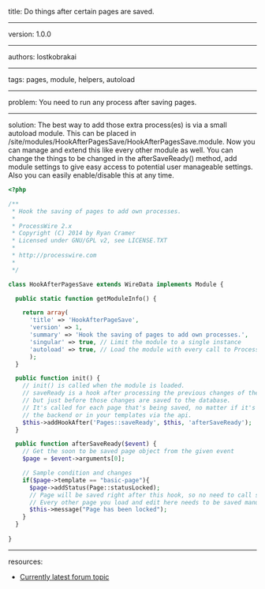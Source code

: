 title: Do things after certain pages are saved.

----

version: 1.0.0

----

authors: lostkobrakai

----

tags: pages, module, helpers, autoload

----

problem:
You need to run any process after saving pages.

----

solution:
The best way to add those extra process(es) is via a small autoload module. This can be placed in /site/modules/HookAfterPagesSave/HookAfterPagesSave.module. Now you can manage and extend this like every other module as well. You can change the things to be changed in the afterSaveReady() method, add module settings to give easy access to potential user manageable settings. Also you can easily enable/disable this at any time. 

```PHP
<?php

/**
 * Hook the saving of pages to add own processes.
 * 
 * ProcessWire 2.x 
 * Copyright (C) 2014 by Ryan Cramer 
 * Licensed under GNU/GPL v2, see LICENSE.TXT
 * 
 * http://processwire.com
 *
 */

class HookAfterPagesSave extends WireData implements Module {

  public static function getModuleInfo() {

    return array(
      'title' => 'HookAfterPageSave', 
      'version' => 1, 
      'summary' => 'Hook the saving of pages to add own processes.',
      'singular' => true, // Limit the module to a single instance
      'autoload' => true, // Load the module with every call to ProcessWire 
      );
  }

  public function init() {
    // init() is called when the module is loaded.
    // saveReady is a hook after processing the previous changes of the page,
    // but just before those changes are saved to the database.
    // It's called for each page that's being saved, no matter if it's in
    // the backend or in your templates via the api.
    $this->addHookAfter('Pages::saveReady', $this, 'afterSaveReady'); 
  }

  public function afterSaveReady($event) {
    // Get the soon to be saved page object from the given event
    $page = $event->arguments[0]; 

    // Sample condition and changes
    if($page->template == "basic-page"){
      $page->addStatus(Page::statusLocked);
      // Page will be saved right after this hook, so no need to call save().
      // Every other page you load and edit here needs to be saved manually.
      $this->message("Page has been locked");
    }
  }
  
}
```

----

resources:
* [Currently latest forum topic](https://processwire.com/talk/topic/8863-new-to-hooks-trying-to-wrap-my-head-around-the-syntax/)
